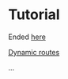 


# Tutorial


Ended [here](https://nextjs.org/learn/basics/assets-metadata-css/styling-tips)


[Dynamic routes](https://nextjs.org/learn/basics/dynamic-routes)


...